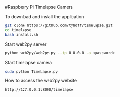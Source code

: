 #Raspberry Pi Timelapse Camera

To download and install the application

```bash
git clone https://github.com/tyhoff/timelapse.git
cd timelapse
bash install.sh
```

Start web2py server

```bash
python web2py/web2py.py --ip 0.0.0.0 -a <password>
```

Start timelapse camera

```bash
sudo python TimeLapse.py
```


How to access the web2py website

```
http://127.0.0.1:8000/timelapse
```

